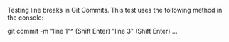 Testing line breaks in Git Commits.
This test uses the following method in the console:

git commit -m "line 1"^
(Shift Enter)
"line 3" (Shift Enter)
...
